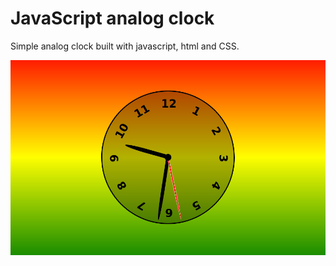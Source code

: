 <h1>JavaScript analog clock</h1>

<p>Simple analog clock built with javascript, html and CSS.</p>

<img src="screenshot/clock.png" />